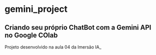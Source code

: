 # gemini_project

## Criando seu próprio ChatBot com a Gemini API no Google COlab

<p>Projeto desenvolvido na aula 04 da Imersão IA_ </p>
